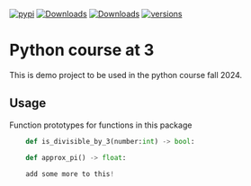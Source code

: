 [![pypi](https://img.shields.io/pypi/v/midsummer.svg)](https://pypi.python.org/pypi/tr3)
[![Downloads](https://static.pepy.tech/badge/midsummer)](https://pepy.tech/project/tr3) 
[![Downloads](https://static.pepy.tech/badge/midsummer/month)](https://pepy.tech/project/tr3)
[![versions](https://img.shields.io/pypi/pyversions/pydantic.svg)](https://github.com/tr3/tr3)

# Python course at 3

This is demo project to be used in the python course fall 2024.

## Usage

Function prototypes for functions in this package

```python
    def is_divisible_by_3(number:int) -> bool:

    def approx_pi() -> float:

    add some more to this!
```
